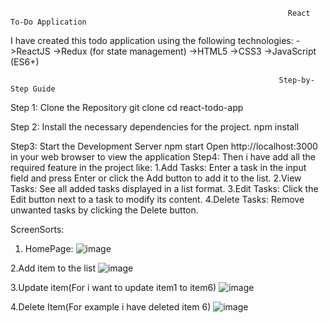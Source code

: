                                                                   React To-Do Application
I have created this todo application using the following technologies:
->ReactJS
->Redux (for state management)
->HTML5
->CSS3
->JavaScript (ES6+)

                                                                Step-by-Step Guide

Step 1: Clone the Repository
        git clone <repository-url>
        cd react-todo-app

Step 2: Install the necessary dependencies for the project.
        npm install

Step3: Start the Development Server
        npm start
        Open http://localhost:3000 in your web browser to view the application
Step4: Then i have add all the required feature in the project like:
        1.Add Tasks: Enter a task in the input field and press Enter or click the Add button to add it to the list.
        2.View Tasks: See all added tasks displayed in a list format.
        3.Edit Tasks: Click the Edit button next to a task to modify its content.
        4.Delete Tasks: Remove unwanted tasks by clicking the Delete button.


ScreenSorts:
1. HomePage:
   ![image](https://github.com/abhiishekrana/todo_List_Assignment/assets/73600362/3a66efc6-4297-476c-9728-11d29d21c324)

2.Add item to the list
![image](https://github.com/abhiishekrana/todo_List_Assignment/assets/73600362/a7da10fe-8656-4361-8a1e-048657d266bf)


3.Update item(For i want to update item1 to item6)
![image](https://github.com/abhiishekrana/todo_List_Assignment/assets/73600362/8475ea6e-adc6-43be-9e3f-d2d868e61f32)


4.Delete Item(For example i have deleted item 6)
![image](https://github.com/abhiishekrana/todo_List_Assignment/assets/73600362/e9a1d45b-0e26-4942-8109-f3944c1c30cb)


   


